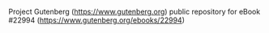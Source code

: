 Project Gutenberg (https://www.gutenberg.org) public repository for eBook #22994 (https://www.gutenberg.org/ebooks/22994)
